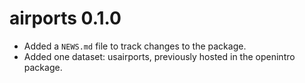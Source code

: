 # airports 0.1.0

* Added a `NEWS.md` file to track changes to the package.
* Added one dataset: usairports, previously hosted in the openintro package.

